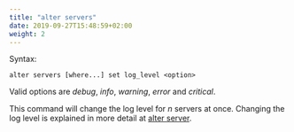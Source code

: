 ```yaml
---
title: "alter servers"
date: 2019-09-27T15:48:59+02:00
weight: 2
---
```


Syntax:

    alter servers [where...] set log_level <option>

Valid options are *debug*, *info*, *warning*, *error* and *critical*.

This command will change the log level for *n* servers at once. Changing the
log level is explained in more detail at [alter server](../alter_server).
